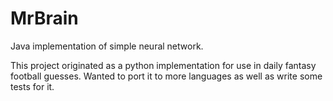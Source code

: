 # MrBrain
Java implementation of simple neural network.

This project originated as a python implementation for use in daily fantasy football guesses. 
Wanted to port it to more languages as well as write some tests for it.
